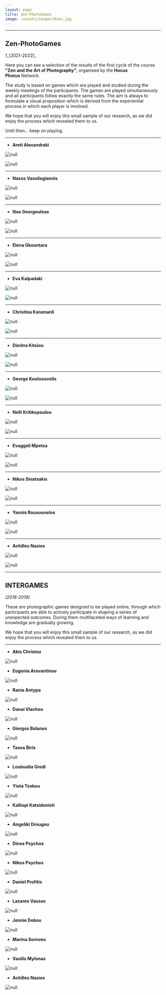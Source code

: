 ```yaml
---
layout: page
title: Zen-PhotoGames
image: /assets/images/0zen.jpg
---
```

- - -

## Zen-PhotoGames

1_(2021-2022)_

Here you can see a selection of the results of the first cycle of the course
**"Zen and the Art of Photography"**, organised by the **Hocus Photus** Network.

The study is based on games which are played and studied during the weekly meetings of the participants.  The games are played simultaneously and all participants follow exactly the same rules. The aim is always to formulate a visual proposition which is derived from the experiential process in which each player is involved.

We hope that you will enjoy this small sample of our research, as we did enjoy the process which revealed them to us.

Until then… keep on playing.

- - -

* **Areti Alexandraki**

![null](/assets/images/d08_alexandrakia.jpg)

![null](/assets/images/t8_alexandrakia.jpg)

- - -

* **Nasos Vassilogiannis**

![null](/assets/images/d11_vassiloyannisn.jpg)

![null](/assets/images/tr06_vassiloyannisn.jpg)

- - -

* **Ilias Georgouleas**

![null](/assets/images/pg10_02d-georguleaas-.jpg)

![null](/assets/images/01georgouleas-triptixo.jpg)

- - -

* **Elena Gkountara**

![null](/assets/images/pg06_gkountarae.jpg)

![null](/assets/images/triptyph_07_gkountarae.jpg)

- - -

* **Eva Kalpadaki**

![null](/assets/images/d06_kalpadakie.jpg)

![null](/assets/images/triptych09_kalpadakie.jpg)

- - -

* **Christina Karamanli**

![null](/assets/images/21.jpg)

![null](/assets/images/22.jpg)

- - -

* **Dimitra Kitsiou**

![null](/assets/images/d10_kitsioud.jpg)

![null](/assets/images/z2_kitsioud_triptych_09.jpg)

- - -

* **George Koutsouvelis**

![null](/assets/images/pg_9_koutsouvelisg_3.jpg)

![null](/assets/images/triptych_4b.jpg)

- - -

* **Nelli Kritikopoulou**

![null](/assets/images/d05_νέλλη-κρητικοπούλου.jpg)

![null](/assets/images/05_νέλλη-κρητικοπούλου.jpg)

- - -

* **Evaggeli Mpetsa**

![null](/assets/images/δίπτυχο08.betsae.jpg)

![null](/assets/images/triptyxo.05.betsae.jpg)

- - -

* **Nikos Sinatsakis**

![null](/assets/images/d05_sinatsakisn.jpg)

![null](/assets/images/trip4.jpg)

- - -

* **Yannis Rousounelos**

![null](/assets/images/d05_rousounelosy.jpg)

![null](/assets/images/d10_rousounelosy.jpg)

- - -

* **Achilles Nasios**

![null](/assets/images/z2_06.nasiosa.jpg)

![null](/assets/images/z1_3_04.nasiosa.jpg)

- - -

## **INTERGAMES**

_(2018-2019)_

These are photographic games designed to be played online, through which participants are able to actively participate in shaping a series of unexpected outcomes. During them multifaceted ways of learning and knowledge are gradually growing.

We hope that you will enjoy this small sample of our research, as we did enjoy the process which revealed them to us.

- - -

* **Akis Christou**

![null](/assets/images/christou.jpg)

* **Eugenia Aravantinou**

![null](/assets/images/aravantinou.jpg)

* **Rania Antypa**

![null](/assets/images/antypa.jpg)

* **Danai Vlachou**

![null](/assets/images/vlachou.jpg)

* **Giorgos Bolanos**

![null](/assets/images/bolanos.jpg)

* **Tasos Biris**

![null](/assets/images/biris.jpg)

* **Louloudia Gredi**

![null](/assets/images/gredilou.jpg)

* **Yiota Tsokou**

![null](/assets/images/tsokou.jpg)

* **Kalliopi Katsidonioti**

![null](/assets/images/katsidonioti.jpg)

* **Angeliki Drougou**

![null](/assets/images/drougou.jpg)

* **Dinos Psychos**

![null](/assets/images/dpsichos.jpg)

* **Nikos Psychos**

![null](/assets/images/psichosn_i-g.jpg)

* **Daniel Profitis**

![null](/assets/images/profitisok.jpg)

* **Lazaros Vassos**

![null](/assets/images/vassosl-i-g.jpg)

* **Jennie Dokou**

![null](/assets/images/dokou.jpg)

* **Marina Sorovou**

![null](/assets/images/sorovouok.jpg)

* **Vasilis Mylonas**

![null](/assets/images/mylonas.jpg)

* **Achilles Nasios**

![null](/assets/images/nasiosa.jpg)
